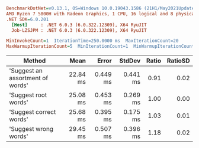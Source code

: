 ``` ini

BenchmarkDotNet=v0.13.1, OS=Windows 10.0.19043.1586 (21H1/May2021Update)
AMD Ryzen 7 5800H with Radeon Graphics, 1 CPU, 16 logical and 8 physical cores
.NET SDK=6.0.201
  [Host]     : .NET 6.0.3 (6.0.322.12309), X64 RyuJIT
  Job-LZSJPM : .NET 6.0.3 (6.0.322.12309), X64 RyuJIT

MinInvokeCount=1  IterationTime=250.0000 ms  MaxIterationCount=20  
MaxWarmupIterationCount=5  MinIterationCount=1  MinWarmupIterationCount=1  

```
|                           Method |     Mean |    Error |   StdDev | Ratio | RatioSD |
|--------------------------------- |---------:|---------:|---------:|------:|--------:|
| &#39;Suggest an assortment of words&#39; | 22.84 ms | 0.449 ms | 0.441 ms |  0.91 |    0.02 |
|             &#39;Suggest root words&#39; | 25.08 ms | 0.453 ms | 0.269 ms |  1.00 |    0.00 |
|          &#39;Suggest correct words&#39; | 25.68 ms | 0.395 ms | 0.175 ms |  1.03 |    0.01 |
|            &#39;Suggest wrong words&#39; | 29.45 ms | 0.507 ms | 0.396 ms |  1.18 |    0.02 |
